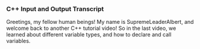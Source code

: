 ### C++ Input and Output Transcript

Greetings, my fellow human beings! My name is SupremeLeaderAlbert, and welcome back to another C++ tutorial video! So in the last video, we learned about different variable types, and how to declare and call variables. 
